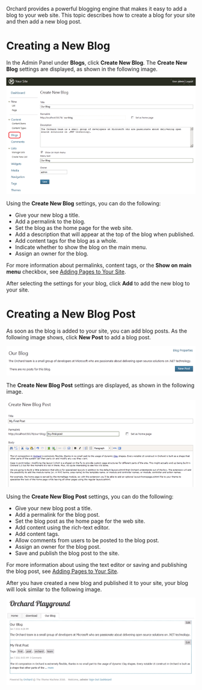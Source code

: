 
Orchard provides a powerful blogging engine that makes it easy to add a blog to your web site. This topic describes how to create a blog for your site and then add a new blog post.

# Creating a New Blog

In the Admin Panel under **Blogs**, click **Create New Blog**. The **Create New Blog** settings are displayed, as shown in the following image.

![](../Upload/screenshots_675/blog_create_675.png)

Using the **Create New Blog** settings, you can do the following:

* Give your new blog a title. 
* Add a permalink to the blog.
* Set the blog as the home page for the web site.
* Add a description that will appear at the top of the blog when published.
* Add content tags for the blog as a whole.
* Indicate whether to show the blog on the main menu.
* Assign an owner for the blog.

For more information about permalinks, content tags, or the **Show on main menu** checkbox, see [Adding Pages to Your Site](Adding-Pages-to-Your-Site).

After selecting the settings for your blog, click **Add** to add the new blog to your site.

# Creating a New Blog Post

As soon as the blog is added to your site, you can add blog posts. As the following image shows, click **New Post** to add a blog post.

![](../Upload/screenshots_675/blog_new_post_675.png)

The **Create New Blog Post** settings are displayed, as shown in the following image.

![](../Upload/screenshots_675/blog_new_post_2_675.png)

Using the **Create New Blog Post** settings, you can do the following:

* Give your new blog post a title.
* Add a permalink for the blog post.
* Set the blog post as the home page for the web site.
* Add content using the rich-text editor.
* Add content tags.
* Allow comments from users to be posted to the blog post.
* Assign an owner for the blog post.
* Save and publish the blog post to the site.

For more information about using the text editor or saving and publishing the blog post, see [Adding Pages to Your Site](Adding-Pages-to-Your-Site).

After you have created a new blog and published it to your site, your blog will look similar to the following image.

![](../Upload/screenshots_675/playground_blog_675.png)


